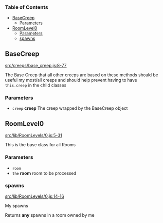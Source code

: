 <!-- Generated by documentation.js. Update this documentation by updating the source code. -->

### Table of Contents

*   [BaseCreep][1]
    *   [Parameters][2]
*   [RoomLevel0][3]
    *   [Parameters][4]
    *   [spawns][5]

## BaseCreep

[src/creeps/base\_creep.js:8-77][6]

The Base Creep that all other creeps are based on
these methods should be useful my most/all creeps and should
help prevent having to have `this.creep` in the child classes

### Parameters

*   `creep` **creep** The creep wrapped by the BaseCreep object

## RoomLevel0

[src/lib/RoomLevels/0.js:5-31][7]

This is the base class for all Rooms

### Parameters

*   `room` &#x20;
*   `the` **room** room to be processed

### spawns

[src/lib/RoomLevels/0.js:14-16][8]

My spawns

Returns **any** spawns in a room owned by me

[1]: #basecreep

[2]: #parameters

[3]: #roomlevel0

[4]: #parameters-1

[5]: #spawns

[6]: https://github.com/coteyr/screeps-rover/blob/803bf44a983d68e226adfd808db24b33a52c153f/src/creeps/base_creep.js#L8-L77 "Source code on GitHub"

[7]: https://github.com/coteyr/screeps-rover/blob/803bf44a983d68e226adfd808db24b33a52c153f/src/lib/RoomLevels/0.js#L5-L31 "Source code on GitHub"

[8]: https://github.com/coteyr/screeps-rover/blob/803bf44a983d68e226adfd808db24b33a52c153f/src/lib/RoomLevels/0.js#L14-L16 "Source code on GitHub"
